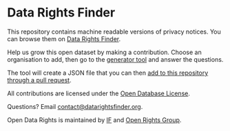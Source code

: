 # Data Rights Finder

This repository contains machine readable versions of privacy notices. You can browse them on [Data Rights Finder](https://www.datarightsfinder.org).

Help us grow this open dataset by making a contribution. Choose an organisation to add, then go to the [generator tool](https://generator.projectsbyif.com) and answer the questions.

The tool will create a JSON file that you can then [add to this repository through a pull request](https://github.com/datarightsfinder/data/new/master).

All contributions are licensed under the [Open Database License](https://opendatacommons.org/licenses/odbl/).

Questions? Email [contact@datarightsfinder.org](mailto:contact@datarightsfinder.org).

Open Data Rights is maintained by [IF](https://projectsbyif.com) and [Open Rights Group](https://www.openrightsgroup.org).
